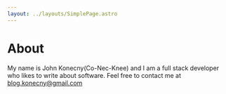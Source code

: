 ```yaml
---
layout: ../layouts/SimplePage.astro
---
```


# About

My name is John Konecny(Co-Nec-Knee) and I am a full stack developer who likes
to write about software. Feel free to contact me at <blog.konecny@gmail.com>
